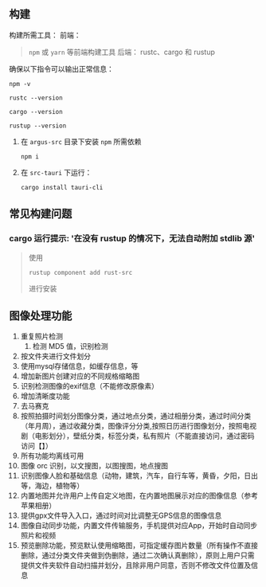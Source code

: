 

## 构建
构建所需工具：
前端：
> `npm` 或 `yarn` 等前端构建工具
后端：
> rustc、cargo 和 rustup

确保以下指令可以输出正常信息：
```shell
npm -v
```
```shell
rustc --version
```
```shell
cargo --version
```
```shell
rustup --version
```


1. 在 `argus-src` 目录下安装 `npm` 所需依赖
   ```shell
   npm i
   ```
2. 在 `src-tauri` 下运行：
   ```shell
   cargo install tauri-cli
   ```

## 常见构建问题
### cargo 运行提示: '在没有 rustup 的情况下，无法自动附加 stdlib 源'
> 使用 
> ```shell
> rustup component add rust-src
> ```
> 进行安装


## 图像处理功能

1. 重复照片检测
   1. 检测 MD5 值，识别检测
2. 按文件夹进行文件划分
3. 使用mysql存储信息，如缓存信息，等
4. 增加新图片创建对应的不同规格缩略图
5. 识别检测图像的exif信息（不能修改原像素）
6. 增加清晰度功能
7. 去马赛克
8. 按照拍摄时间划分图像分类，通过地点分类，通过相册分类，通过时间分类（年月周），通过收藏分类，图像评分分类,按照日历进行图像划分，按照电视剧（电影划分），壁纸分类，标签分类，私有照片（不能直接访问，通过密码访问【】）
9. 所有功能均离线可用
10. 图像 orc 识别，以文搜图，以图搜图，地点搜图
11. 识别图像人脸和基础信息（动物，建筑，汽车，自行车等，黄昏，夕阳，日出等，海边，植物等）
12. 内置地图并允许用户上传自定义地图，在内置地图展示对应的图像信息（参考苹果相册）
13. 提供gpx文件导入入口，通过时间对比调整无GPS信息的图像信息
14. 图像自动同步功能，内置文件传输服务，手机提供对应App，开始时自动同步照片和视频
15. 预览删除功能，预览默认使用缩略图，可指定缓存图片数量（所有操作不直接删除，通过分类文件夹做到伪删除，通过二次确认真删除），原则上用户只需提供文件夹软件自动扫描并划分，且除非用户同意，否则不修改文件位置及信息
